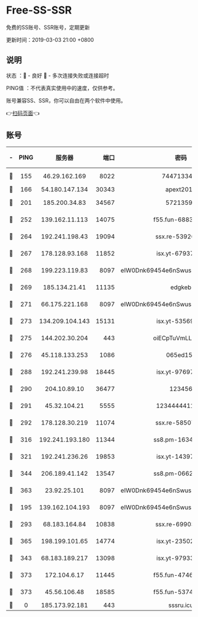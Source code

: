 # Free-SS-SSR

免费的SS账号、SSR账号，定期更新

更新时间：2019-03-03 21:00 +0800

## 说明

状态     ：🙂 - 良好 🙁 - 多次连接失败或连接超时

PING值   ：不代表真实使用中的速度，仅供参考。

账号兼容SS、SSR，你可以自由在两个软件中使用。

👉[扫码页面](https://liesauer.github.io/free-ss-ssr.github.io/)👈

## 账号

|-|PING|服务器|端口|密码|加密方式|区域|
|:----:|:----:|:-----:|-----:|:----:|:----:|:----:|
|🙂|155|46.29.162.169|8022|7447133485|aes-256-cfb|RU|
|🙂|166|54.180.147.134|30343|apext2019|chacha20|KR|
|🙂|201|185.200.34.83|34567|57213592|aes-256-cfb|US|
|🙂|252|139.162.11.113|14075|f55.fun-68835122|aes-256-cfb|SG|
|🙂|264|192.241.198.43|19094|ssx.re-53926078|aes-256-cfb|US|
|🙂|267|178.128.93.168|11852|isx.yt-67937550|aes-256-cfb|SG|
|🙂|268|199.223.119.83|8097|eIW0Dnk69454e6nSwuspv9DmS201tQ0D|aes-256-cfb|US|
|🙂|269|185.134.21.41|11135|edgkeb|aes-256-cfb|GB|
|🙂|271|66.175.221.168|8097|eIW0Dnk69454e6nSwuspv9DmS201tQ0D|aes-256-cfb|US|
|🙂|273|134.209.104.143|15131|isx.yt-53569932|aes-256-cfb|SG|
|🙂|275|144.202.30.204|443|oiECpTuVmLLxk4Ts|aes-256-cfb|US|
|🙂|276|45.118.133.253|1086|065ed15a|aes-256-cfb|SG|
|🙂|288|192.241.239.98|18445|isx.yt-97697625|aes-256-cfb|US|
|🙂|290|204.10.89.10|36477|123456|aes-256-cfb|US|
|🙂|291|45.32.104.21|5555|1234444411111|aes-256-cfb|SG|
|🙂|292|178.128.30.219|11074|ssx.re-58507780|aes-256-cfb|SG|
|🙂|316|192.241.193.180|11344|ss8.pm-16345934|aes-256-cfb|US|
|🙂|321|192.241.236.26|19853|isx.yt-14397155|aes-256-cfb|US|
|🙂|344|206.189.41.142|13547|ss8.pm-06627885|aes-256-cfb|SG|
|🙂|363|23.92.25.101|8097|eIW0Dnk69454e6nSwuspv9DmS201tQ0D|aes-256-cfb|US|
|🙂|195|139.162.104.193|8097|eIW0Dnk69454e6nSwuspv9DmS201tQ0D|aes-256-cfb|JP|
|🙂|293|68.183.164.84|10838|ssx.re-69903190|aes-256-cfb|US|
|🙂|365|198.199.101.65|14774|isx.yt-23502068|aes-256-cfb|US|
|🙁|343|68.183.189.217|13098|isx.yt-97933263|aes-256-cfb|SG|
|🙁|373|172.104.6.17|11445|f55.fun-47466889|aes-256-cfb|US|
|🙁|373|45.56.106.48|18585|f55.fun-53745027|aes-256-cfb|US|
|🙁|0|185.173.92.181|443|sssru.icu|rc4-md5|RU|
